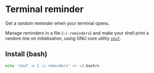 # Terminal reminder

Get a random reminder when your terminal opens. 

Manage reminders in a file (`~/.reminders`) and make your shell
print a random line on initialisation, using GNU core utility [`shuf`](https://www.gnu.org/savannah-checkouts/gnu/coreutils/manual/coreutils.html#shuf-invocation).

## Install (bash)

```sh
echo 'shuf -n 1 ~/.reminders' >> ~/.bashrc
```